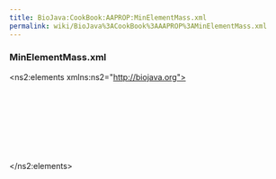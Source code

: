 ```yaml
---
title: BioJava:CookBook:AAPROP:MinElementMass.xml
permalink: wiki/BioJava%3ACookBook%3AAAPROP%3AMinElementMass.xml
---
```


### MinElementMass.xml

<xml>

<?xml version="1.0" encoding="UTF-8" standalone="yes"?>
<ns2:elements xmlns:ns2="http://biojava.org">

`   `<element mass="1.00794" name="Hydrogen">  
`       `<isotope weight="1.00782503207" name="Hydrogen"/>  
`   `</element>  
`   `<element mass="12.0107" name="Carbon"/>  
`   `<element mass="14.0067" name="Nitrogen"/>  
`   `<element mass="15.9994" name="Oxygen"/>  
`   `<element mass="32.065" name="Sulfur"/>

</ns2:elements> </xml>
